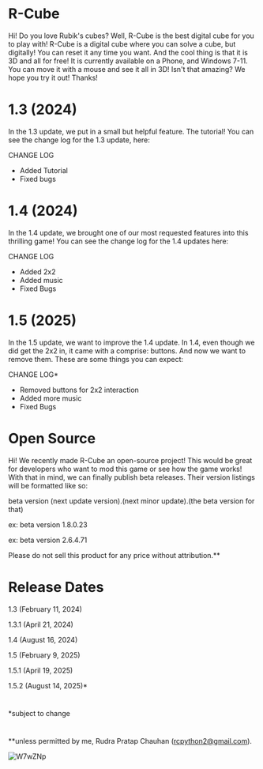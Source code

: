 # R-Cube

Hi! Do you love Rubik's cubes? Well, R-Cube is the best digital cube for you to play with!
R-Cube is a digital cube where you can solve a cube, but digitally! You can reset it any time you want. And the cool thing is that it is 3D and all for free! It is currently available on a Phone, and Windows 7-11. You can move it with a mouse and see it all in 3D! Isn't that amazing? We hope you try it out! Thanks!

# 1.3 (2024)

In the 1.3 update, we put in a small but helpful feature. The tutorial! You can see the change log for the 1.3 update, here:

CHANGE LOG

- Added Tutorial
- Fixed bugs

# 1.4 (2024)

In the 1.4 update, we brought one of our most requested features into this thrilling game! You can see the change log for the 1.4 updates here:

CHANGE LOG

- Added 2x2
- Added music
- Fixed Bugs

# 1.5 (2025)

In the 1.5 update, we want to improve the 1.4 update. In 1.4, even though  we did get the 2x2 in, it came with a comprise: buttons. And now we want to remove them. These are some things you can expect:

CHANGE LOG*

- Removed buttons for 2x2 interaction
- Added more music
- Fixed Bugs

# Open Source

Hi! We recently made R-Cube an open-source project! This would be great for developers who want to mod this game or see how the game works! With that in mind, we can finally publish beta releases. Their version listings will be formatted like so:

  beta version (next update version).(next minor update).(the beta version for that)
  
  ex:
  beta version 1.8.0.23
  
  ex:
  beta version 2.6.4.71

Please do not sell this product for any price without attribution.**

# Release Dates

1.3 (February 11, 2024)

1.3.1 (April 21, 2024)

1.4 (August 16, 2024)

1.5 (February 9, 2025)


1.5.1 (April 19, 2025)

1.5.2 (August 14, 2025)*
#

*subject to change
#
**unless permitted by me, Rudra Pratap Chauhan (rcpython2@gmail.com).


![W7wZNp](https://github.com/rudrac19/R-Cube/assets/97199437/d6e30757-b5ce-4560-8f3a-2bf08614059d)
